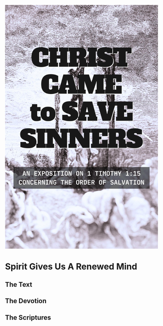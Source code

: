 <img class="intro-right" src="../images/book-ccss-3.jpg">

# Spirit Gives Us A Renewed Mind

## The Text

## The Devotion

## The Scriptures
